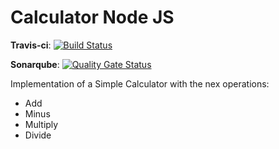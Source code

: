 # Calculator Node JS

__Travis-ci__: [![Build Status](https://travis-ci.org/camilocartagena/CalculatorNodeJS.svg?branch=master)](https://travis-ci.org/camilocartagena/CalculatorNodeJS)

__Sonarqube__: [![Quality Gate Status](https://sonarcloud.io/api/project_badges/measure?project=camilocartagena_CalculatorNodeJS&metric=alert_status)](https://sonarcloud.io/dashboard?id=camilocartagena_CalculatorNodeJS)

Implementation of a Simple Calculator with the nex operations:
+ Add
+ Minus
+ Multiply
+ Divide
